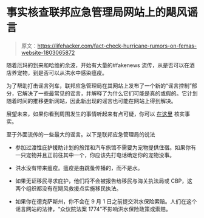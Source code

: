 # 事实核查联邦应急管理局网站上的飓风谣言

> 原文：<https://lifehacker.com/fact-check-hurricane-rumors-on-femas-website-1803065872>

随着厄玛的到来和哈维的余波，开始有大量的#fakenews 流传，从是否可以在酒店养宠物，到是否可以从洪水中感染瘟疫。



为了帮助打击谣言列车，联邦应急管理局在其网站上发布了一个新的“谣言控制”部分，它解决了一些最常见的谣言，并解释了为什么它们可能是真的或假的。它计划随着时间的推移更新网站，因此新出现的谣言也可能在网站上得到解决。

展望未来，如果你看到周围发生的事情听起来有点可疑，你可以 [在这里](https://www.fema.gov/disaster/4332/updates/rumor-control) 核实事实。

至于外面流传的一些最大的谣言。以下是联邦应急管理局的说法

*   参加过渡性庇护援助计划的旅馆和汽车旅馆不需要为宠物提供住宿。如果你有一只宠物并且正前往其中一个，你应该先打电话确定你的宠物没事。

*   洪水没有带来瘟疫。瘟疫是由跳蚤传播的，而不是水。

*   如果无证移民寻求庇护，他们将不会被报告给移民与海关执法局或 CBP，这两个组织都没有在飓风救援点实施移民执法。

*   如果你在德克萨斯州，你不会在 9 月 1 日之前提交洪水保险索赔。人们在这个谣言网站的法律，“众议院法案 1774”不影响洪水保险政策或索赔。